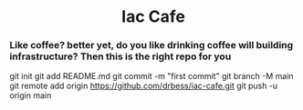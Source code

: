 <h1 align="center">Iac Cafe</h1>

### Like coffee? better yet, do you like drinking coffee will building infrastructure? Then this is the right repo for you

git init
git add README.md
git commit -m "first commit"
git branch -M main
git remote add origin https://github.com/drbess/iac-cafe.git
git push -u origin main